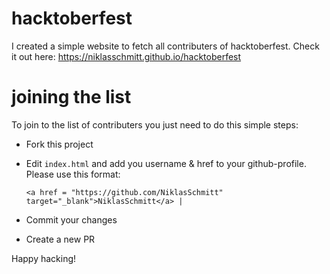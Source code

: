 # hacktoberfest
I created a simple website to fetch all contributers of hacktoberfest. Check it out here: https://niklasschmitt.github.io/hacktoberfest

# joining the list
To join to the list of contributers you just need to do this simple steps:
* Fork this project
* Edit `index.html` and add you username & href to your github-profile. Please use this format:

  `<a href = "https://github.com/NiklasSchmitt" target="_blank">NiklasSchmitt</a> |`

* Commit your changes
* Create a new PR

Happy hacking!
